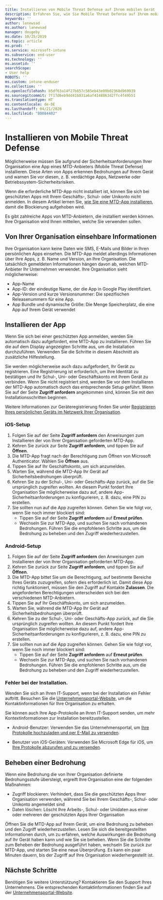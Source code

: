```yaml
---
title: Installieren von Mobile Threat Defense auf Ihrem mobilen Gerät
description: Erfahren Sie, wie Sie Mobile Threat Defense auf Ihrem mobilen Gerät installieren.
keywords: ''
author: lenewsad
ms.author: lanewsad
manager: dougeby
ms.date: 10/25/2019
ms.topic: article
ms.prod: ''
ms.service: microsoft-intune
ms.subservice: end-user
ms.technology: ''
ms.assetid: ''
searchScope:
- User help
ROBOTS: ''
ms.custom: intune-enduser
ms.collection: ''
ms.openlocfilehash: b5df63a14f27b657c585eb43e09b02368d969939
ms.sourcegitcommit: 7f17d6eb9dd41b031a6af4148863d2ffc4f49551
ms.translationtype: HT
ms.contentlocale: de-DE
ms.lasthandoff: 04/21/2020
ms.locfileid: "80084402"
---
```

# <a name="install-mobile-threat-defense"></a>Installieren von Mobile Threat Defense   

Möglicherweise müssen Sie aufgrund der Sicherheitsanforderungen Ihrer Organisation eine App eines MTD-Anbieters (Mobile Threat Defense) installieren. Diese Arten von Apps erkennen Bedrohungen auf Ihrem Gerät und warnen Sie vor diesen, z. B. verdächtige Apps, Netzwerke oder Betriebssystem-Sicherheitsrisiken.  

Wenn die erforderliche MTD-App nicht installiert ist, können Sie sich bei geschützten Apps mit Ihrem Geschäfts-, Schul- oder Unikonto nicht anmelden. In diesem Artikel lernen Sie, [wie Sie eine MTD-App installieren](set-up-mobile-threat-defense.md#install-app), damit die Blockierung aufgehoben wird.  

Es gibt zahlreiche Apps von MTD-Anbietern, die installiert werden können. Ihre Organisation wird Ihnen mitteilen, welche Sie verwenden sollen. 


## <a name="information-your-organization-can-see"></a>Von Ihrer Organisation einsehbare Informationen   

Ihre Organisation kann keine Daten wie SMS, E-Mails und Bilder in Ihren persönlichen Apps einsehen. Die MTD-App meldet allerdings Informationen über Ihre Apps, z. B. Name und Version, an Ihre Organisation. Die tatsächlich gemeldeten Informationen hängen davon ab, welchen MTD-Anbieter Ihr Unternehmen verwendet. Ihre Organisation sieht möglicherweise:   

* App-Name  
* App-ID: der eindeutige Name, der die App in Google Play identifiziert.  
* App-Version und kurze Versionsnummer: Die spezifischen Releasenummern für eine App.  
* App Bundle und dynamische Größe: Die Menge Speicherplatz, die eine App auf Ihrem Gerät verwendet 


## <a name="install-app"></a>Installieren der App    
Wenn Sie sich bei einer geschützten App anmelden, werden Sie automatisch dazu aufgefordert, eine MTD-App zu installieren. Führen Sie die auf dem Display angezeigten Schritte aus, um die Installation durchzuführen. Verwenden Sie die Schritte in diesem Abschnitt als zusätzliche Hilfestellung.  
 
Sie werden möglicherweise auch dazu aufgefordert, Ihr Gerät zu registrieren. Eine Registrierung ist erforderlich, um Ihre Identität zu bestätigen und Ihr Schul-, Uni- oder Geschäftskonto mit Ihrem Gerät zu verbinden. Wenn Sie nicht registriert sind, werden Sie vor dem Installieren der MTD-App automatisch durch das entsprechende Setup geführt. Wenn Sie auf der Seite **Zugriff anfordern** angekommen sind, können Sie mit den Installationsschritten beginnen.  

Weitere Informationen zur Geräteregistrierung finden Sie unter [Registrieren Ihres persönlichen Geräts im Netzwerk Ihrer Organisation](https://docs.microsoft.com/azure/active-directory/user-help/user-help-register-device-on-network).  

### <a name="ios-setup"></a>iOS-Setup  

1. Folgen Sie auf der Seite **Zugriff anfordern** den Anweisungen zum Installieren der von Ihrer Organisation geforderten MTD-App.   
2. Kehren Sie zurück zur Seite **Zugriff anfordern**, und tippen Sie auf **Öffnen**.  
3. Die MTD-App fragt nach der Berechtigung zum Öffnen von Microsoft Authenticator. Wählen Sie **Öffnen** aus. 
4. Tippen Sie auf Ihr Geschäftskonto, um sich anzumelden. 
5. Warten Sie, während die MTD-App Ihr Gerät auf Sicherheitsbedrohungen überprüft. 
6. Kehren Sie zu der Schul-, Uni- oder Geschäfts-App zurück, auf die Sie ursprünglich zugreifen wollten. An diesem Punkt fordert Ihre Organisation Sie möglicherweise dazu auf, andere App-Sicherheitsanforderungen zu konfigurieren, z. B. dazu, eine PIN zu erstellen.   
7. Sie sollten nun auf die App zugreifen können. Gehen Sie wie folgt vor, wenn Sie noch immer blockiert sind:  
    * Tippen Sie auf der Seite **Zugriff anfordern** auf **Erneut prüfen**.  
    * Wechseln Sie zur MTD-App, und suchen Sie nach vorhandenen Bedrohungen. Führen Sie die empfohlenen Schritte aus, um die Bedrohung zu beheben und den Zugriff wiederherzustellen.    

### <a name="android-setup"></a>Android-Setup 

1. Folgen Sie auf der Seite **Zugriff anfordern** den Anweisungen zum Installieren der von Ihrer Organisation geforderten MTD-App.  
2. Kehren Sie zurück zur Seite **Zugriff anfordern**, und tippen Sie auf **Öffnen**.  
3. Die MTD-App bittet Sie um die Berechtigung, auf bestimmte Bereiche Ihres Geräts zuzugreifen, sofern dies erforderlich ist. Damit diese App richtig funktioniert, müssen Sie den Zugriff auf Kontakte **Zulassen**. Die angeforderten Berechtigungen unterscheiden sich bei den verschiedenen MTD-Anbietern.  
4. Tippen Sie auf Ihr Geschäftskonto, um sich anzumelden.  
5. Warten Sie, während die MTD-App Ihr Gerät auf Sicherheitsbedrohungen überprüft.  
6. Kehren Sie zu der Schul-, Uni- oder Geschäfts-App zurück, auf die Sie ursprünglich zugreifen wollten. An diesem Punkt fordert Ihre Organisation Sie möglicherweise dazu auf, andere App-Sicherheitsanforderungen zu konfigurieren, z. B. dazu, eine PIN zu erstellen.  
7. Sie sollten nun auf die App zugreifen können. Gehen Sie wie folgt vor, wenn Sie noch immer blockiert sind:  
    * Tippen Sie auf der Seite **Zugriff anfordern** auf **Erneut prüfen**.  
    * Wechseln Sie zur MTD-App, und suchen Sie nach vorhandenen Bedrohungen. Führen Sie die empfohlenen Schritte aus, um die Bedrohung zu beheben und den Zugriff wiederherzustellen.  

### <a name="installation-failed"></a>Fehler bei der Installation.  

Wenden Sie sich an Ihren IT-Support, wenn bei der Installation ein Fehler auftritt. Besuchen Sie die [Unternehmensportal-Website](https://go.microsoft.com/fwlink/?linkid=2010980), um die Kontaktinformationen für Ihre Organisation zu erhalten.  

Sie können auch Ihre App-Protokolle an Ihren IT-Support senden, um mehr Kontextinformationen zur Installation bereitzustellen.  
* Android-Benutzer: Verwenden Sie das Unternehmensportal, um [Ihre Protokolle hochzuladen und per E-Mail zu versenden](https://docs.microsoft.com/mem/intune/user-help/send-logs-to-your-it-admin-by-email-android).   

* Benutzer von iOS-Geräten: Verwenden Sie Microsoft Edge für iOS, um [Ihre Protokolle abzurufen und zu versenden](https://docs.microsoft.com/intune/apps/manage-microsoft-edge#use-microsoft-edge-to-access-managed-app-logs).  

## <a name="resolve-a-threat"></a>Beheben einer Bedrohung  
Wenn eine Bedrohung die von Ihrer Organisation definierte Bedrohungsstufe übersteigt, ergreift Ihre Organisation eine der folgenden Maßnahmen:  
   
* Zugriff blockieren: Verhindert, dass Sie die geschützten Apps Ihrer Organisation verwenden, während Sie bei Ihrem Geschäfts-, Schul- oder Unikonto angemeldet sind  
* Daten löschen: Löscht Ihre Arbeits-, Schul- oder Unidaten aus einer oder mehreren der geschützten Apps Ihrer Organisation  

Öffnen Sie die MTD-App auf Ihrem Gerät, um eine Bedrohung zu beheben und den Zugriff wiederherzustellen. Lesen Sie sich die bereitgestellten Informationen durch, um zu erfahren, welche Auswirkungen die Bedrohung auf Ihr Gerät haben kann und wie Sie sie beheben. Wenn Sie die Schritte zum Beheben der Bedrohung ausgeführt haben, wechseln Sie zurück zur MTD-App, und starten Sie eine neue Überprüfung. Es kann ein paar Minuten dauern, bis der Zugriff auf Ihre Organisation wiederhergestellt ist.  

## <a name="next-steps"></a>Nächste Schritte  

Benötigen Sie weitere Unterstützung? Kontaktieren Sie den Support Ihres Unternehmens. Die entsprechenden Kontaktinformationen finden Sie auf der [Unternehmensportal-Website](https://go.microsoft.com/fwlink/?linkid=2010980).

